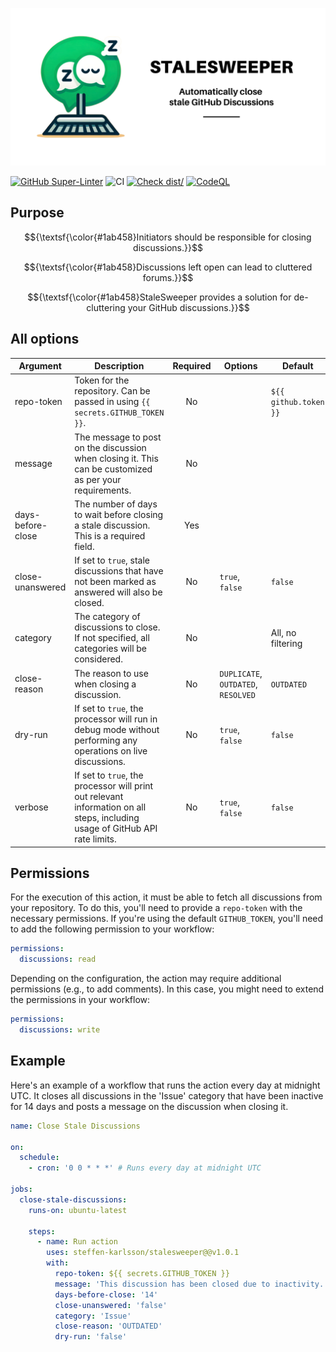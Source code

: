 [![Stale Discussions](./logo/banner.png)](https://github.com/steffen-karlsson/stalesweeper/)

[![GitHub Super-Linter](https://github.com/steffen-karlsson/stalesweeper/actions/workflows/linter.yml/badge.svg)](https://github.com/super-linter/super-linter)
![CI](https://github.com/steffen-karlsson/stalesweeper/actions/workflows/ci.yml/badge.svg)
[![Check dist/](https://github.com/steffen-karlsson/stalesweeper/actions/workflows/check-dist.yml/badge.svg)](https://github.com/actions/typescript-action/actions/workflows/check-dist.yml)
[![CodeQL](https://github.com/steffen-karlsson/stalesweeper/actions/workflows/codeql-analysis.yml/badge.svg)](https://github.com/actions/typescript-action/actions/workflows/codeql-analysis.yml)

## Purpose

$${\textsf{\color{#1ab458}Initiators should be responsible for closing discussions.}}$$

$${\textsf{\color{#1ab458}Discussions left open can lead to cluttered forums.}}$$

$${\textsf{\color{#1ab458}StaleSweeper provides a solution for de-cluttering your GitHub discussions.}}$$

## All options

| **Argument**      | **Description**                                                                                                              | **Required** | **Options**                         | **Default**           |
|-------------------|------------------------------------------------------------------------------------------------------------------------------|:------------:| ----------------------------------- |-----------------------|
| repo-token        | Token for the repository. Can be passed in using `{{ secrets.GITHUB_TOKEN }}`.                                               |      No      |                                     | `${{ github.token }}` |
| message           | The message to post on the discussion when closing it. This can be customized as per your requirements.                      |      No      |                                     |                       |
| days-before-close | The number of days to wait before closing a stale discussion. This is a required field.                                      |     Yes      |                                     |                       |
| close-unanswered  | If set to `true`, stale discussions that have not been marked as answered will also be closed.                               |      No      | `true`, `false`                     | `false`               |
| category          | The category of discussions to close. If not specified, all categories will be considered.                                   |      No      |                                     | All, no filtering     |
| close-reason      | The reason to use when closing a discussion.                                                                                 |      No      | `DUPLICATE`, `OUTDATED`, `RESOLVED` | `OUTDATED`            |
| dry-run           | If set to `true`, the processor will run in debug mode without performing any operations on live discussions.                |      No      | `true`, `false`                     | `false`               |
| verbose           | If set to `true`, the processor will print out relevant information on all steps, including usage of GitHub API rate limits. |      No      | `true`, `false`                     | `false`               |


## Permissions

For the execution of this action, it must be able to fetch all discussions from
your repository. To do this, you'll need to provide a `repo-token` with the
necessary permissions. If you're using the default `GITHUB_TOKEN`, you'll need
to add the following permission to your workflow:

```yaml
permissions:
  discussions: read
```

Depending on the configuration, the action may require additional permissions
(e.g., to add comments). In this case, you might need to extend the permissions
in your workflow:

```yaml
permissions:
  discussions: write
```

## Example

Here's an example of a workflow that runs the action every day at midnight UTC.
It closes all discussions in the 'Issue' category that have been inactive for 14
days and posts a message on the discussion when closing it.

```yaml
name: Close Stale Discussions

on:
  schedule:
    - cron: '0 0 * * *' # Runs every day at midnight UTC

jobs:
  close-stale-discussions:
    runs-on: ubuntu-latest

    steps:
      - name: Run action
        uses: steffen-karlsson/stalesweeper@@v1.0.1
        with:
          repo-token: ${{ secrets.GITHUB_TOKEN }}
          message: 'This discussion has been closed due to inactivity.'
          days-before-close: '14'
          close-unanswered: 'false'
          category: 'Issue'
          close-reason: 'OUTDATED'
          dry-run: 'false'
```
